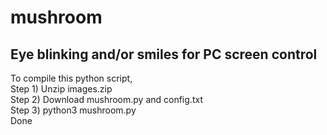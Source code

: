 # mushroom
## Eye blinking and/or smiles for PC screen control <br>
To compile this python script, <br>
  Step 1) Unzip images.zip <br>
  Step 2) Download mushroom.py and config.txt <br>
  Step 3) python3 mushroom.py <br>
  Done
